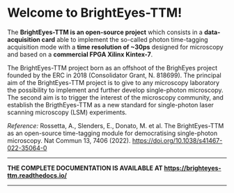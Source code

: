 


# Welcome to BrightEyes-TTM!

The **BrightEyes-TTM is an open-source project** which consists in a **data-acquisition card** able to implement the so-called photon time-tagging acquisition mode with a **time resolution of ~30ps** designed for microscopy and based on a **commercial FPGA Xilinx Kintex-7**.

The BrightEyes-TTM project born as an offshoot of the BrighEyes project founded by the ERC in 2018 (Consolidator Grant, N. 818699). The principal aim of the BrightEyes-TTM project is to give to any microscopy laboratory the possibility to implement and further develop single-photon microscopy. The second aim is to trigger the interest of the microscopy community, and establish the BrigthEyes-TTM as a new standard for single-photon laser scanning microscopy (LSM) experiments.  

*Reference:*  Rossetta, A., Slenders, E., Donato, M. et al. The BrightEyes-TTM as an open-source time-tagging module for democratising single-photon microscopy. Nat Commun 13, 7406 (2022). https://doi.org/10.1038/s41467-022-35064-0
   
---

**THE COMPLETE DOCUMENTATION IS AVAILABLE AT https://brighteyes-ttm.readthedocs.io/**
   
---
